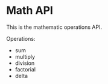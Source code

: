# Math API

This is the mathematic operations API.

Operations:
- sum
- multiply
- division
- factorial
- delta
